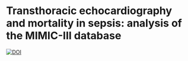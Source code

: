 # Transthoracic echocardiography and mortality in sepsis: analysis of the MIMIC-III database

[![DOI](https://img.shields.io/badge/DOI-10.1007%2Fs00134--018--5208--7-blue)](https://doi.org/10.1007/s00134-018-5208-7)

